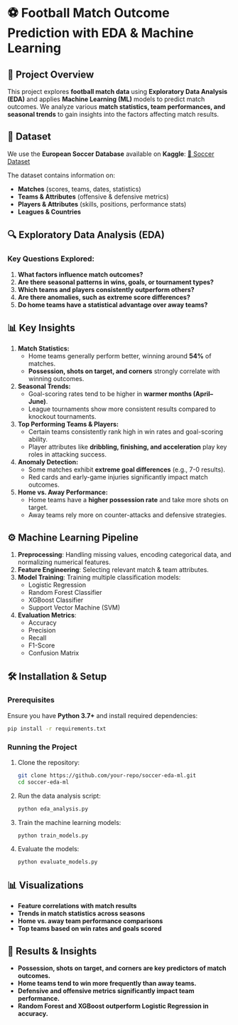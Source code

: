 # ⚽ Football Match Outcome Prediction with EDA & Machine Learning

## 📌 Project Overview
This project explores **football match data** using **Exploratory Data Analysis (EDA)** and applies **Machine Learning (ML)** models to predict match outcomes. We analyze various **match statistics, team performances, and seasonal trends** to gain insights into the factors affecting match results.

## 📂 Dataset
We use the **European Soccer Database** available on **Kaggle**:
[📂 Soccer Dataset](https://www.kaggle.com/datasets/hugomathien/soccer)

The dataset contains information on:
- **Matches** (scores, teams, dates, statistics)
- **Teams & Attributes** (offensive & defensive metrics)
- **Players & Attributes** (skills, positions, performance stats)
- **Leagues & Countries**

## 🔍 Exploratory Data Analysis (EDA)
### Key Questions Explored:
1. **What factors influence match outcomes?**
2. **Are there seasonal patterns in wins, goals, or tournament types?**
3. **Which teams and players consistently outperform others?**
4. **Are there anomalies, such as extreme score differences?**
5. **Do home teams have a statistical advantage over away teams?**

## 📊 Key Insights
1. **Match Statistics:**
   - Home teams generally perform better, winning around **54%** of matches.
   - **Possession, shots on target, and corners** strongly correlate with winning outcomes.
2. **Seasonal Trends:**
   - Goal-scoring rates tend to be higher in **warmer months (April–June)**.
   - League tournaments show more consistent results compared to knockout tournaments.
3. **Top Performing Teams & Players:**
   - Certain teams consistently rank high in win rates and goal-scoring ability.
   - Player attributes like **dribbling, finishing, and acceleration** play key roles in attacking success.
4. **Anomaly Detection:**
   - Some matches exhibit **extreme goal differences** (e.g., 7-0 results).
   - Red cards and early-game injuries significantly impact match outcomes.
5. **Home vs. Away Performance:**
   - Home teams have a **higher possession rate** and take more shots on target.
   - Away teams rely more on counter-attacks and defensive strategies.

## ⚙️ Machine Learning Pipeline
1. **Preprocessing**: Handling missing values, encoding categorical data, and normalizing numerical features.
2. **Feature Engineering**: Selecting relevant match & team attributes.
3. **Model Training**: Training multiple classification models:
   - Logistic Regression
   - Random Forest Classifier
   - XGBoost Classifier
   - Support Vector Machine (SVM)
4. **Evaluation Metrics**:
   - Accuracy
   - Precision
   - Recall
   - F1-Score
   - Confusion Matrix

## 🛠️ Installation & Setup
### Prerequisites
Ensure you have **Python 3.7+** and install required dependencies:
```sh
pip install -r requirements.txt
```

### Running the Project
1. Clone the repository:
   ```sh
   git clone https://github.com/your-repo/soccer-eda-ml.git
   cd soccer-eda-ml
   ```
2. Run the data analysis script:
   ```sh
   python eda_analysis.py
   ```
3. Train the machine learning models:
   ```sh
   python train_models.py
   ```
4. Evaluate the models:
   ```sh
   python evaluate_models.py
   ```

## 📊 Visualizations
- **Feature correlations with match results**
- **Trends in match statistics across seasons**
- **Home vs. away team performance comparisons**
- **Top teams based on win rates and goals scored**

## 🚀 Results & Insights
- **Possession, shots on target, and corners are key predictors of match outcomes.**
- **Home teams tend to win more frequently than away teams.**
- **Defensive and offensive metrics significantly impact team performance.**
- **Random Forest and XGBoost outperform Logistic Regression in accuracy.**
